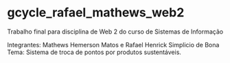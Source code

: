 # gcycle_rafael_mathews_web2

Trabalho final para disciplina de Web 2 do curso de Sistemas de Informação

Integrantes: Mathews Hemerson Matos e Rafael Henrick Simplicio de Bona
Tema: Sistema de troca de pontos por produtos sustentáveis.
